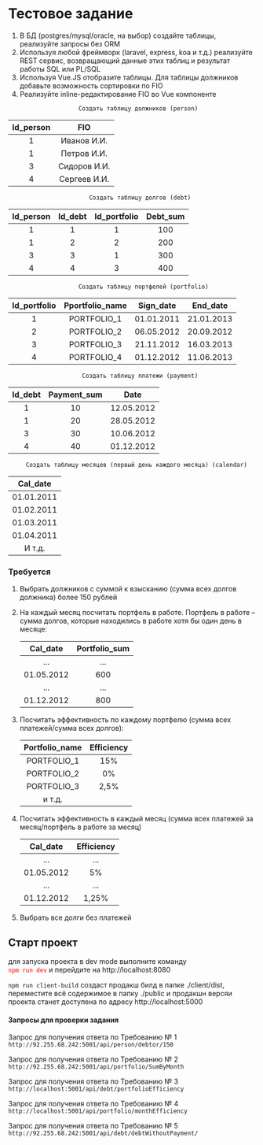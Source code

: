 # Тестовое задание

<ol> 
    <li>В БД (postgres/mysql/oracle, на выбор) создайте таблицы, реализуйте запросы без ORM</li>
    <li>Используя любой фреймворк (laravel, express, koa и т.д.) реализуйте REST сервис,
        возвращающий данные этих таблиц и результат работы SQL или PL/SQL</li>
    <li>Используя Vue.JS отобразите таблицы. Для таблицы должников добавьте
        возможность сортировки по FIO</li>
    <li>Реализуйте inline-редактирование FIO во Vue компоненте</li>
</ol>


                        Создать таблицу должников (person)
<center>

Id_person    | FIO          | 
:-----------:|:------------:|
1            | Иванов И.И.  | 
1            | Петров И.И.  | 
3            | Сидоров И.И. | 
4            | Сергеев И.И. | 
</center>

                           Создать таблицу долгов (debt)
                           
Id_person    |    Id_debt      | Id_portfolio  | Debt_sum
:-----------:|:---------------:|:-------------:|:----------:
1            |       1         | 1             | 100
1            | 2               | 2             | 200
3            | 3               | 1             | 300
4            | 4               | 3             | 400                           

                        Создать таблицу портфелей (portfolio)

Id_portfolio | Pportfolio_name | Sign_date  | End_date
:-----------:|:---------------:|:----------:|:---------:|
1            | PORTFOLIO_1     | 01.01.2011 | 21.01.2013
2            | PORTFOLIO_2     | 06.05.2012 | 20.09.2012
3            | PORTFOLIO_3     | 21.11.2012 | 16.03.2013
4            | PORTFOLIO_4     | 01.12.2012 | 11.06.2013

                         Создать таблицу платежи (payment)

Id_debt      | Payment_sum | Date  
:-----------:|:------:|:----------:
1            | 10     | 12.05.2012 
1            | 20     | 28.05.2012 
3            | 30     | 10.06.2012 
4            | 40     | 01.12.2012 

         Создать таблицу месяцев (первый день каждого месяца) (calendar)
Cal_date     | 
:-----------:|
01.01.2011   |
01.02.2011   |
01.03.2011   |
01.04.2011   |
И т.д.       |

<h3>Требуется</h3>

1.  Выбрать должников с суммой к взысканию (сумма всех долгов должника) более 150
    рублей
      
2. На каждый месяц посчитать портфель в работе.
    Портфель в работе – сумма долгов, которые находились в работе хотя бы один день в
    месяце:       
    
    Cal_date       | Portfolio_sum  | 
    :-------------:|:--------------:|
    ...            | ...            | 
    01.05.2012     | 600            | 
    ...            | ...            | 
    01.12.2012     | 800            |  

3. Посчитать эффективность по каждому портфелю (сумма всех платежей/сумма всех
   долгов):
   
   Portfolio_name|  Efficiency  | 
   :------------:|:------------:|
   PORTFOLIO_1   |    15%       | 
   PORTFOLIO_2   |    0%        | 
   PORTFOLIO_3   |    2,5%      | 
   и т.д.        |              | 
   
4. Посчитать эффективность в каждый месяц (сумма всех платежей за месяц/портфель в
   работе за месяц)
   
   Cal_date     |  Efficiency  | 
   :-----------:|:------------:|
   ...          | ...          | 
   01.05.2012   |  5%          | 
   ...          | ...          | 
   01.12.2012   | 1,25%        |  
      
5. Выбрать все долги без платежей
   
<h2>Старт проект </h2>
<p>для запуска проекта в dev mode выполните команду <br>
<code style="color:red">npm run dev</code> и перейдите на http://localhost:8080</p>

<p><code>npm run client-build</code> создаст продакш билд в папке ./client/dist,
переместите всё содержимое в папку ./public
и продакшн версяи проекта станет доступена по адресу http://localhost:5000
</p>

<h4>Запросы для проверки задания </h4>

<p>Запрос для получения ответа по Требованию № 1 <br>
<code>http://92.255.68.242:5001/api/person/debtor/150</code>
</p>

<p>Запрос для получения ответа по Требованию № 2 <br>
<code>http://92.255.68.242:5001/api/portfolio/SumByMonth</code>
</p>

<p>Запрос для получения ответа по Требованию № 3 <br>
<code>http://localhost:5001/api/debt/portfolioEfficiency</code>
</p>

<p>Запрос для получения ответа по Требованию № 4 <br>
<code>http://localhost:5001/api/portfolio/monthEfficiency</code>
</p>

<p>Запрос для получения ответа по Требованию № 5 <br>
<code>http://92.255.68.242:5001/api/debt/debtWithoutPayment/</code>
</p>

